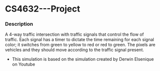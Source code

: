 # CS4632---Project

### Description

A 4-way traffic intersection with traffic signals that control the flow of traffic. Each signal has a timer to dictate the time remaining for each signal color; it switches from green to yellow to red or red to green. The pixels are vehicles and they should move according to the traffic signal present. 

* This simulation is based on the simulation created by Derwin Elsenique on Youtube
